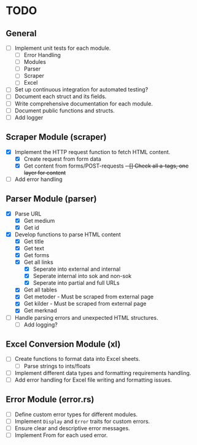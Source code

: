 # TODO

## General

- [ ] Implement unit tests for each module.
  - [ ] Error Handling
  - [ ] Modules
  - [ ] Parser
  - [ ] Scraper
  - [ ] Excel
- [ ] Set up continuous integration for automated testing?
- [ ] Document each struct and its fields.
- [ ] Write comprehensive documentation for each module.
- [ ] Document public functions and structs.
- [ ] Add logger

## Scraper Module (scraper)

- [x] Implement the HTTP request function to fetch HTML content.
  - [x] Create request from form data
  - [x] Get content from forms/POST-requests
  ~~- [] Check all a-tags, one layer for content~~
- [ ] Add error handling

## Parser Module (parser)

- [x] Parse URL
  - [x] Get medium
  - [x] Get id
- [x] Develop functions to parse HTML content
  - [x] Get title
  - [x] Get text
  - [x] Get forms
  - [x] Get all links
    - [x] Seperate into external and internal
    - [x] Seperate internal into sok and non-sok
    - [x] Seperate into partial and full URLs
  - [x] Get all tables
  - [x] Get metoder - Must be scraped from external page
  - [x] Get kilder - Must be scraped from external page
  - [x] Get merknad
- [ ] Handle parsing errors and unexpected HTML structures.
  - [ ] Add logging?

## Excel Conversion Module (xl)

- [ ] Create functions to format data into Excel sheets.
  - [ ] Parse strings to ints/floats
- [ ] Implement different data types and formatting requirements handling.
- [ ] Add error handling for Excel file writing and formatting issues.

## Error Module (error.rs)

- [ ] Define custom error types for different modules.
- [ ] Implement `Display` and `Error` traits for custom errors.
- [ ] Ensure clear and descriptive error messages.
- [ ] Implement From for each used error.
